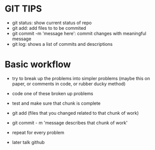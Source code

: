 # GIT TIPS

- git status:                     show current status of repo
- git add:                        add files to to be commited 
- git commit -m 'message here':   commit changes with meaningful message
- git log:                        shows a list of commits and descriptions

# Basic workflow

- try to break up the problems into simpler problems (maybe this on paper, or comments in code, or rubber ducky method)
- code one of these broken up problems 
- test and make sure that chunk is complete
- git add (files that you changed related to that chunk of work)
- git commit - m 'message describes that chunk of work'
- repeat for every problem

- later talk github